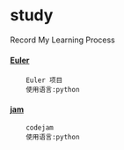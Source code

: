 study
=========================
Record My Learning Process

#### [Euler](http://projecteuler.net/problems)
        Euler 项目
        使用语言:python

#### [jam](https://code.google.com/codejam/)
        codejam
        使用语言:python
